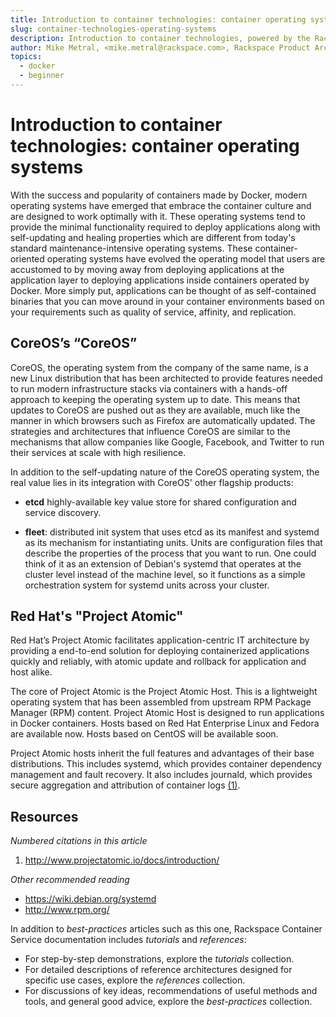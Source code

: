 ```yaml
---
title: Introduction to container technologies: container operating systems
slug: container-technologies-operating-systems
description: Introduction to container technologies, powered by the Rackspace Container Service
author: Mike Metral, <mike.metral@rackspace.com>, Rackspace Product Architect
topics:
  - docker
  - beginner
---
```


# Introduction to container technologies: container operating systems

With the success and popularity of containers made by Docker, modern operating systems have emerged that embrace the container culture and are designed to work optimally with it. These operating systems tend to provide the minimal functionality required to deploy applications along with self-updating and healing properties which are different from today's standard maintenance-intensive operating systems. These container-oriented operating systems have evolved the operating model that users are accustomed to by moving away from deploying applications at the application layer to deploying applications inside containers operated by Docker. More simply put, applications can be thought of as self-contained binaries that you can move around in your container environments based on your requirements such as quality of service, affinity, and replication.

## CoreOS’s “CoreOS”

CoreOS, the operating system from the company of the same name, is a new Linux distribution that has been architected to provide features needed to run modern infrastructure stacks via containers with a hands-off approach to keeping the operating system up to date. This means that updates to CoreOS are pushed out as they are available, much like the manner in which browsers such as Firefox are automatically updated. The strategies and architectures that influence CoreOS are similar to the mechanisms that allow companies like Google, Facebook, and Twitter to run their services at scale with high resilience.

In addition to the self-updating nature of the CoreOS operating system, the real value lies in
its integration with CoreOS' other flagship products:

-   **etcd** highly-available key value store for shared configuration
    and service discovery.

-   **fleet**: distributed init system that uses etcd as its manifest
    and systemd as its mechanism for instantiating units. Units are
    configuration files that describe the properties of the process
    that you want to run. One could think of it as an extension of
    Debian's systemd that operates at the cluster level instead of the machine
    level, so it functions as a simple orchestration system for systemd
    units across your cluster.

## Red Hat's "Project Atomic"

Red Hat’s Project Atomic facilitates application-centric IT architecture
by providing a end-to-end solution for deploying containerized
applications quickly and reliably, with atomic update and rollback for
application and host alike.

The core of Project Atomic is the Project Atomic Host. This is a
lightweight operating system that has been assembled from upstream RPM Package Manager (RPM) content. Project Atomic Host is designed to run applications in Docker containers. Hosts based on Red Hat Enterprise Linux and Fedora are available now. Hosts based on CentOS will be available soon.

Project Atomic hosts inherit the full features and advantages of their
base distributions. This includes systemd, which provides
container dependency management and fault recovery. It also includes
journald, which provides secure aggregation and attribution of container
logs [(1)](#resources).

<a name="resources"></a>
## Resources

*Numbered citations in this article*

1. <http://www.projectatomic.io/docs/introduction/>

*Other recommended reading*

- <https://wiki.debian.org/systemd>
- <http://www.rpm.org/>

In addition to *best-practices* articles such as this one,
Rackspace Container Service documentation includes *tutorials* and *references*:

* For step-by-step demonstrations, explore the *tutorials* collection.
* For detailed descriptions of reference architectures designed
  for specific use cases,
  explore the *references* collection.
* For discussions of key ideas, recommendations of useful methods and tools, and
  general good advice, explore the *best-practices* collection.
